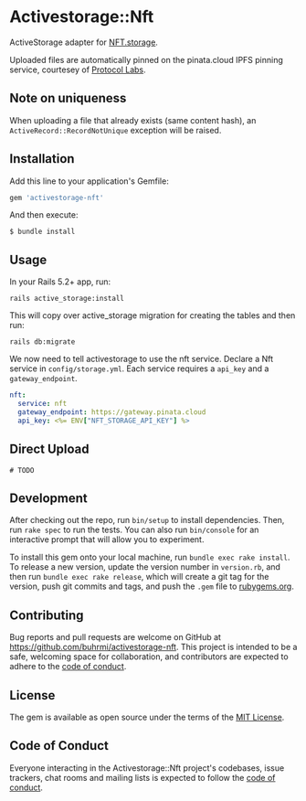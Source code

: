 # Activestorage::Nft

ActiveStorage adapter for [NFT.storage](https://nft.storage).

Uploaded files are automatically pinned on the pinata.cloud IPFS pinning service, courtesey of [Protocol Labs](https://protocol.ai).

## Note on uniqueness

When uploading a file that already exists (same content hash), an `ActiveRecord::RecordNotUnique` exception will be raised.

## Installation

Add this line to your application's Gemfile:

```ruby
gem 'activestorage-nft'
```

And then execute:

    $ bundle install

## Usage

In your Rails 5.2+ app, run:

```
rails active_storage:install
```

This will copy over active_storage migration for creating the tables and then run:

```
rails db:migrate
```
We now need to tell activestorage to use the nft service. Declare a Nft service in `config/storage.yml`. Each service requires a `api_key` and a `gateway_endpoint`.

```yml
nft:
  service: nft
  gateway_endpoint: https://gateway.pinata.cloud
  api_key: <%= ENV["NFT_STORAGE_API_KEY"] %>
```

## Direct Upload

    # TODO

## Development

After checking out the repo, run `bin/setup` to install dependencies. Then, run `rake spec` to run the tests. You can also run `bin/console` for an interactive prompt that will allow you to experiment.

To install this gem onto your local machine, run `bundle exec rake install`. To release a new version, update the version number in `version.rb`, and then run `bundle exec rake release`, which will create a git tag for the version, push git commits and tags, and push the `.gem` file to [rubygems.org](https://rubygems.org).

## Contributing

Bug reports and pull requests are welcome on GitHub at https://github.com/buhrmi/activestorage-nft. This project is intended to be a safe, welcoming space for collaboration, and contributors are expected to adhere to the [code of conduct](https://github.com/buhrmi/activestorage-nft/blob/master/CODE_OF_CONDUCT.md).


## License

The gem is available as open source under the terms of the [MIT License](https://opensource.org/licenses/MIT).

## Code of Conduct

Everyone interacting in the Activestorage::Nft project's codebases, issue trackers, chat rooms and mailing lists is expected to follow the [code of conduct](https://github.com/buhrmi/activestorage-nft/blob/master/CODE_OF_CONDUCT.md).
